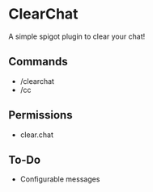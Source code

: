 # ClearChat
A simple spigot plugin to clear your chat!

## Commands
   - /clearchat
   - /cc
   
## Permissions
   - clear.chat
   
## To-Do
   - Configurable messages
